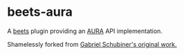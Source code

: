 # beets-aura
A [beets](http://beets.io) plugin providing an [AURA](https://github.com/beetbox/aura) API implementation.

Shamelessly forked from [Gabriel Schubiner's original work.](http://git.gabeos.cc/gabeos/beets-aura)